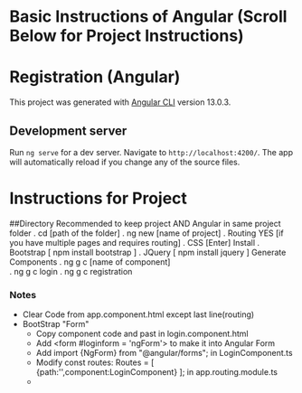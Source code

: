 # Basic Instructions of Angular (Scroll Below for Project Instructions)

# Registration (Angular)

This project was generated with [Angular CLI](https://github.com/angular/angular-cli) version 13.0.3.

## Development server

Run `ng serve` for a dev server. Navigate to `http://localhost:4200/`. The app will automatically reload if you change any of the source files.

# Instructions for Project

##Directory
    Recommended to keep project AND Angular in same project folder
      . cd [path of the folder] 
      . ng new [name of project]
      . Routing YES [if you have multiple pages and requires routing]
      . CSS [Enter]
    Install
      . Bootstrap [ npm install bootstrap ]
      . JQuery    [ npm install jquery    ]
    Generate Components
      . ng g c [name of component]   
      . ng g c login
      . ng g c registration

    
### Notes
- Clear Code from app.component.html except last line(routing)
- BootStrap "Form"
  - Copy component code and past in login.component.html
  - Add <form #loginform = 'ngForm'> to make it into Angular Form
  - Add import {NgForm} from "@angular/forms"; in LoginComponent.ts
  - Modify const routes: Routes = [
    {path:'',component:LoginComponent}
    ];  in app.routing.module.ts
  - 
    

